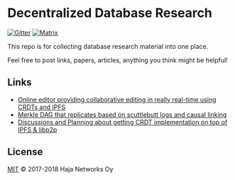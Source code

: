 # Decentralized Database Research

[![Gitter](https://img.shields.io/gitter/room/nwjs/nw.js.svg)](https://gitter.im/orbitdb/Lobby) [![Matrix](https://img.shields.io/badge/matrix-%23orbitdb%3Apermaweb.io-blue.svg)](https://riot.permaweb.io/#/room/#orbitdb:permaweb.io) 

This repo is for collecting database research material into one place.

Feel free to post links, papers, articles, anything you think might be helpful!

## Links

- [Online editor providing collaborative editing in really real-time using CRDTs and IPFS](https://github.com/ipfs-shipyard/peerpad)
- [Merkle DAG that replicates based on scuttlebutt logs and causal linking](https://github.com/mafintosh/hyperlog)
- [Discussions and Planning about getting CRDT implementation on top of IPFS & libp2p](https://github.com/ipfs/research-CRDT)

## License

[MIT](LICENSE) © 2017-2018 Haja Networks Oy
